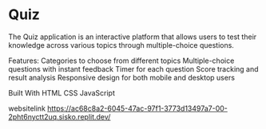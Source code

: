 # Quiz

The Quiz application is an interactive platform that allows users to test their knowledge across various topics through multiple-choice questions. 

Features:
Categories to choose from different topics
Multiple-choice questions with instant feedback
Timer for each question
Score tracking and result analysis
Responsive design for both mobile and desktop users


Built With HTML CSS JavaScript

websitelink
https://ac68c8a2-6045-47ac-97f1-3773d13497a7-00-2pht6nyctt2uq.sisko.replit.dev/
